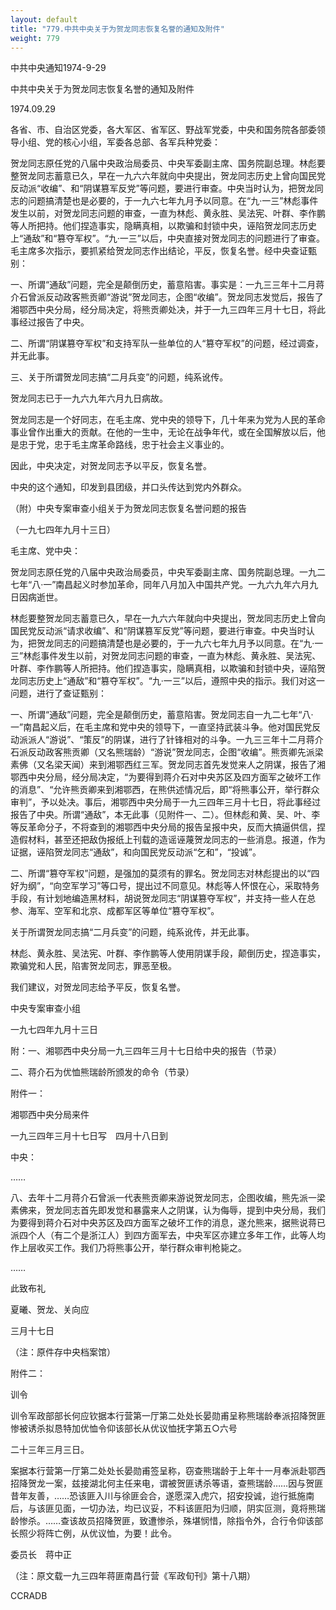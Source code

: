 ```yaml
---
layout: default
title: "779.中共中央关于为贺龙同志恢复名誉的通知及附件"
weight: 779
---
```


中共中央通知1974-9-29

中共中央关于为贺龙同志恢复名誉的通知及附件

1974.09.29

各省、市、自治区党委，各大军区、省军区、野战军党委，中央和国务院各部委领导小组、党的核心小组，军委各总部、各军兵种党委：

贺龙同志原任党的八届中央政治局委员、中央军委副主席、国务院副总理。林彪要整贺龙同志蓄意已久，早在一九六六年就向中央提出，贺龙同志历史上曾向国民党反动派“收编”、和“阴谋篡军反党”等问题，要进行审查。中央当时认为，把贺龙同志的问题搞清楚也是必要的，于一九六七年九月予以同意。在“九·一三”林彪事件发生以前，对贺龙同志问题的审查，一直为林彪、黄永胜、吴法宪、叶群、李作鹏等人所把持。他们捏造事实，隐瞒真相，以欺骗和封锁中央，诬陷贺龙同志历史上“通敌”和“篡夺军权”。“九·一三”以后，中央直接对贺龙同志的问题进行了审查。毛主席多次指示，要抓紧给贺龙同志作出结论，平反，恢复名誉。经中央查证甄别：

一、所谓“通敌”问题，完全是颠倒历史，蓄意陷害。事实是：一九三三年十二月蒋介石曾派反动政客熊贡卿“游说”贺龙同志，企图“收编”。贺龙同志发觉后，报告了湘鄂西中央分局，经分局决定，将熊贡卿处决，并于一九三四年三月十七日，将此事经过报告了中央。

二、所谓“阴谋篡夺军权”和支持军队一些单位的人“篡夺军权”的问题，经过调查，并无此事。

三、关于所谓贺龙同志搞“二月兵变”的问题，纯系讹传。

贺龙同志已于一九六九年六月九日病故。

贺龙同志是一个好同志，在毛主席、党中央的领导下，几十年来为党为人民的革命事业曾作出重大的贡献。在他的一生中，无论在战争年代，或在全国解放以后，他是忠于党，忠于毛主席革命路线，忠于社会主义事业的。

因此，中央决定，对贺龙同志予以平反，恢复名誉。

中央的这个通知，印发到县团级，并口头传达到党内外群众。

（附）中央专案审查小组关于为贺龙同志恢复名誉问题的报告

（一九七四年九月十三日）

毛主席、党中央：

贺龙同志原任党的八届中央政治局委员，中央军委副主席、国务院副总理。一九二七年“八·一”南昌起义时参加革命，同年八月加入中国共产党。一九六九年六月九日因病逝世。

林彪要整贺龙同志蓄意已久，早在一九六六年就向中央提出，贺龙同志历史上曾向国民党反动派“请求收编”、和“阴谋篡军反党”等问题，要进行审查。中央当时认为，把贺龙同志的问题搞清楚也是必要的，于一九六七年九月予以同意。在“九·一三”林彪事件发生以前，对贺龙同志问题的审查，一直为林彪、黄永胜、吴法宪、叶群、李作鹏等人所把持。他们捏造事实，隐瞒真相，以欺骗和封锁中央，诬陷贺龙同志历史上“通敌”和“篡夺军权”。“九·一三”以后，遵照中央的指示。我们对这一问题，进行了查证甄别：

一、所谓“通敌”问题，完全是颠倒历史，蓄意陷害。贺龙同志自一九二七年“八·一”南昌起义后，在毛主席和党中央的领导下，一直坚持武装斗争。他对国民党反动派派人“游说”、“策反”的阴谋，进行了针锋相对的斗争。一九三三年十二月蒋介石派反动政客熊贡卿（又名熊瑞龄）“游说”贺龙同志，企图“收编”。熊贡卿先派梁素佛（又名梁天闻）来到湘鄂西红三军。贺龙同志首先发觉来人之阴谋，报告了湘鄂西中央分局，经分局决定，“为要得到蒋介石对中央苏区及四方面军之破坏工作的消息”、“允许熊贡卿来到湘鄂西，在熊供述情况后，即“将熊事公开，举行群众审判”，予以处决。事后，湘鄂西中央分局于一九三四年三月十七日，将此事经过报告了中央。所谓“通敌”，本无此事（见附件一、二）。但林彪和黄、吴、叶、李等反革命分子，不将查到的湘鄂西中央分局的报告呈报中央，反而大搞逼供信，捏造假材料，甚至还把敌伪报纸上刊载的造谣诬蔑贺龙同志的一些消息。报道，作为证据，诬陷贺龙同志“通敌”，和向国民党反动派“乞和”，“投诚”。

二、所谓“篡夺军权”问题，是强加的莫须有的罪名。贺龙同志对林彪提出的以“四好为纲”，“向空军学习”等口号，提出过不同意见。林彪等人怀恨在心，采取特务手段，有计划地编造黑材料，胡说贺龙同志“阴谋篡夺军权”，并支持一些人在总参、海军、空军和北京、成都军区等单位“篡夺军权”。

关于所谓贺龙同志搞“二月兵变”的问题，纯系讹传，并无此事。

林彪、黄永胜、吴法宪、叶群、李作鹏等人使用阴谋手段，颠倒历史，捏造事实，欺骗党和人民，陷害贺龙同志，罪恶至极。

我们建议，对贺龙同志给予平反，恢复名誉。

中央专案审查小组

一九七四年九月十三日

附：一、湘鄂西中央分局一九三四年三月十七日给中央的报告（节录）

二、蒋介石为优恤熊瑞龄所颁发的命令（节录）

附件一：

湘鄂西中央分局来件

一九三四年三月十七日写　四月十八日到

中央：

……

八、去年十二月蒋介石曾派一代表熊贡卿来游说贺龙同志，企图收编，熊先派一梁素佛来，贺龙同志首先即发觉和暴露来人之阴谋，认为侮辱，提到中央分局，我们为要得到蒋介石对中央苏区及四方面军之破坏工作的消息，遂允熊来，据熊说蒋已派四个人（有二个是浙江人）到四方面军去，中央军区亦建立多年工作，此等人均作上层收买工作。我们乃将熊事公开，举行群众审判枪毙之。

……

此致布礼

夏曦、贺龙、关向应

三月十七日

（注：原件存中央档案馆）

附件二：

训令

训令军政部部长何应钦据本行营第一厅第二处处长晏勋甫呈称熊瑞龄奉派招降贺匪惨被诱杀拟恳特加优恤令仰该部长从优议恤抚字第五○六号

二十三年三月三日。

案据本行营第一厅第二处处长晏勋甫签呈称，窃查熊瑞龄于上年十一月奉派赴鄂西招降贺龙一案，兹接湖北何主任来电，谓被贺匪诱杀等语，查熊瑞龄……因与贺匪昔年友善，……恐该匪入川与徐匪会合，遂愿深入虎穴，招安投诚，迨行抵施南后，与该匪见面，一切办法，均已议妥，不料该匪阳为归顺，阴实叵测，竟将熊瑞龄惨杀。……查该故员招降贺匪，致遭惨杀，殊堪悯惜，除指令外，合行令仰该部长照少将阵亡例，从优议恤，为要！此令。

委员长　蒋中正

（注：原文载一九三四年蒋匪南昌行营《军政旬刊》第十八期）

CCRADB

